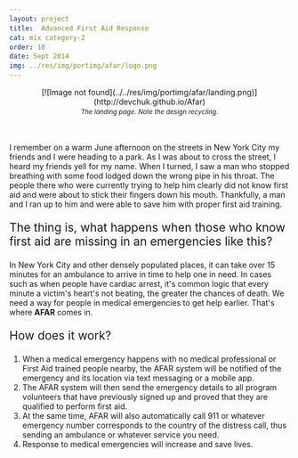 ```yaml
---
layout: project
title: 	Advanced First Aid Response
cat: mix category-2
order: 18
date: Sept 2014
img: ../res/img/portimg/afar/logo.png
---
```


<center>[![Image not found](../../res/img/portimg/afar/landing.png)](http://devchuk.github.io/Afar)<br>
<small><i>The landing page. Note the design recycling.</i></small></center><br><br>

<p> I remember on a warm June afternoon on the streets in New York City my friends and I were heading to a park. As I was about to cross the street, I heard my friends yell for my name. When I turned, I saw a man who stopped breathing with some food lodged down the wrong pipe in his throat. The people there who were currently trying to help him clearly did not know first aid and were about to stick their fingers down his mouth. Thankfully, a man and I ran up to him and were able to save him with proper first aid training.
</p>

<p style="font-size:150%">The thing is, what happens when those who know first aid are missing in an emergencies like this?</p>
<p> In New York City and other densely populated places, it can take over 15 minutes for an ambulance to arrive in time to help one in need. In cases such as when people have cardiac arrest, it's common logic that every minute a victim's heart's not beating, the greater the chances of death. We need a way for people in medical emergencies to get help earlier. That's where <b>AFAR</b> comes in.

</p>
<p style="font-size:150%">How does it work?</p>
<ol>
	<li>When a medical emergency happens with no medical professional or First Aid trained people nearby, the AFAR system will be notified of the emergency and its location via text messaging or a mobile app.</li>
	<li>The AFAR system will then send the emergency details to all program volunteers that have previously signed up and proved that they are qualified to perform first aid.</li>
	<li>At the same time, AFAR will also automatically call 911 or whatever emergency number corresponds to the country of the distress call, thus sending an ambulance or whatever service you need.</li>
	<li>Response to medical emergencies will increase and save lives.</li>
</ol>